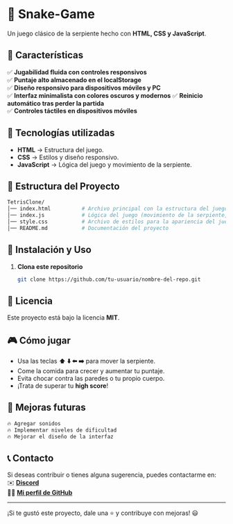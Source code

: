 ﻿# 🐍 Snake-Game

Un juego clásico de la serpiente hecho con **HTML, CSS y JavaScript**.

## 📌 Características  

✅ **Jugabilidad fluida con controles responsivos**  
✅ **Puntaje alto almacenado en el localStorage**  
✅ **Diseño responsivo para dispositivos móviles y PC**  
✅ **Interfaz minimalista con colores oscuros y modernos** 
✅ **Reinicio automático tras perder la partida**  
✅ **Controles táctiles en dispositivos móviles**   

## 🚀 Tecnologías utilizadas
- **HTML** → Estructura del juego.
- **CSS** → Estilos y diseño responsivo.
- **JavaScript** → Lógica del juego y movimiento de la serpiente.


## 📂 Estructura del Proyecto  

```bash
TetrisClone/
│── index.html          # Archivo principal con la estructura del juego
│── index.js            # Lógica del juego (movimiento de la serpiente, colisiones, etc.)
│── style.css           # Archivo de estilos para la apariencia del juego
│── README.md           # Documentación del proyecto
```


## 🔑 Instalación y Uso 

1. **Clona este repositorio**  
   ```bash
   git clone https://github.com/tu-usuario/nombre-del-repo.git
   ```

## 📜 Licencia
Este proyecto está bajo la licencia **MIT**.


## 🎮 Cómo jugar
- Usa las teclas **⬆️ ⬇️ ⬅️ ➡️** para mover la serpiente.
- Come la comida para crecer y aumentar tu puntaje.
- Evita chocar contra las paredes o tu propio cuerpo.
- ¡Trata de superar tu **high score**!


## 📌 Mejoras futuras
```bash
🔥 Agregar sonidos 
🔥 Implementar niveles de dificultad 
🔥 Mejorar el diseño de la interfaz 
```

## 📞 Contacto

Si deseas contribuir o tienes alguna sugerencia, puedes contactarme en:  
✉️ **[Discord](https://discord.com/users/estebanzea777)**  
👨‍💻 **[Mi perfil de GitHub](https://github.com/estebanzeaalvarez)**  

---
¡Si te gustó este proyecto, dale una ⭐ y contribuye con mejoras! 😃
